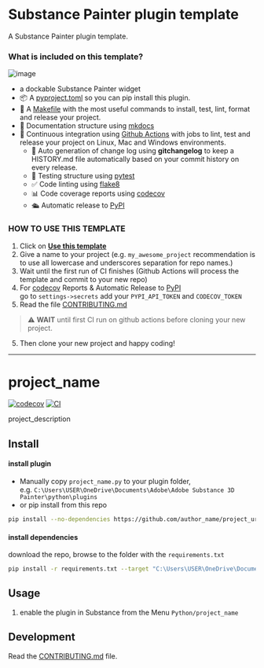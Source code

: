 
# Substance Painter plugin template

A Substance Painter plugin template.


### What is included on this template?
![image](https://github.com/hannesdelbeke/substance-painter-plugin-template/assets/3758308/f0d6ee12-4c59-4862-b965-038ee3bd8b48)

- a dockable Substance Painter widget
- 📦 A [pyproject.toml](pyproject.toml) so you can pip install this plugin.  
- 🤖 A [Makefile](Makefile) with the most useful commands to install, test, lint, format and release your project.
- 📃 Documentation structure using [mkdocs](http://www.mkdocs.org)
- 🔄 Continuous integration using [Github Actions](.github/workflows/) with jobs to lint, test and release your project on Linux, Mac and Windows environments.
   - 💬 Auto generation of change log using **gitchangelog** to keep a HISTORY.md file automatically based on your commit history on every release.
   - 🧪 Testing structure using [pytest](https://docs.pytest.org/en/latest/)
   - ✅ Code linting using [flake8](https://flake8.pycqa.org/en/latest/)
   - 📊 Code coverage reports using [codecov](https://about.codecov.io/sign-up/)
   - 🛳️ Automatic release to [PyPI](https://pypi.org)


### HOW TO USE THIS TEMPLATE

1. Click on **[Use this template](https://github.com/hannesdelbeke/substance-painter-plugin-template/generate)**
3. Give a name to your project (e.g. `my_awesome_project` recommendation is to use all lowercase and underscores separation for repo names.)
3. Wait until the first run of CI finishes (Github Actions will process the template and commit to your new repo)
4. For [codecov](https://about.codecov.io/sign-up/) Reports & Automatic Release to [PyPI](https://pypi.org)  
   go to `settings->secrets` add your `PYPI_API_TOKEN` and `CODECOV_TOKEN`
4. Read the file [CONTRIBUTING.md](CONTRIBUTING.md)
> ⚠️ **WAIT** until first CI run on github actions before cloning your new project.
5. Then clone your new project and happy coding!

<!--  DELETE THE LINES ABOVE THIS AND WRITE YOUR PROJECT README BELOW -->

---
# project_name

[![codecov](https://codecov.io/gh/author_name/project_urlname/branch/main/graph/badge.svg?token=project_urlname_token_here)](https://codecov.io/gh/author_name/project_urlname)
[![CI](https://github.com/author_name/project_urlname/actions/workflows/main.yml/badge.svg)](https://github.com/author_name/project_urlname/actions/workflows/main.yml)

project_description

## Install 
#### install plugin
- Manually copy `project_name.py` to your plugin folder,  
  e.g. `C:\Users\USER\OneDrive\Documents\Adobe\Adobe Substance 3D Painter\python\plugins`
- or pip install from this repo
```bash
pip install --no-dependencies https://github.com/author_name/project_urlname/archive/refs/heads/main.zip --target "C:\Users\USER\OneDrive\Documents\Adobe\Adobe Substance 3D Painter\python\plugins"
```
#### install dependencies
download the repo, browse to the folder with the `requirements.txt`
```bash
pip install -r requirements.txt --target "C:\Users\USER\OneDrive\Documents\Adobe\Adobe Substance 3D Painter\python\modules"
```

## Usage
1. enable the plugin in Substance from the Menu `Python/project_name`

## Development
Read the [CONTRIBUTING.md](CONTRIBUTING.md) file.
